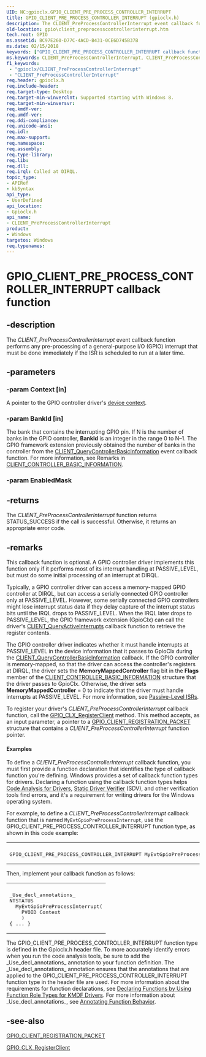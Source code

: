 ```yaml
---
UID: NC:gpioclx.GPIO_CLIENT_PRE_PROCESS_CONTROLLER_INTERRUPT
title: GPIO_CLIENT_PRE_PROCESS_CONTROLLER_INTERRUPT (gpioclx.h)
description: The CLIENT_PreProcessControllerInterrupt event callback function performs any pre-processing of a general-purpose I/O (GPIO) interrupt that must be done immediately if the ISR is scheduled to run at a later time.
old-location: gpio\client_preprocesscontrollerinterrupt.htm
tech.root: GPIO
ms.assetid: BC97E260-D77C-4ACD-B431-0CE6D745B37B
ms.date: 02/15/2018
keywords: ["GPIO_CLIENT_PRE_PROCESS_CONTROLLER_INTERRUPT callback function"]
ms.keywords: CLIENT_PreProcessControllerInterrupt, CLIENT_PreProcessControllerInterrupt callback, CLIENT_PreProcessControllerInterrupt callback function [Parallel Ports], GPIO.client_preprocesscontrollerinterrupt, GPIO_CLIENT_PRE_PROCESS_CONTROLLER_INTERRUPT, gpioclx/CLIENT_PreProcessControllerInterrupt
f1_keywords:
 - "gpioclx/CLIENT_PreProcessControllerInterrupt"
 - "CLIENT_PreProcessControllerInterrupt"
req.header: gpioclx.h
req.include-header: 
req.target-type: Desktop
req.target-min-winverclnt: Supported starting with Windows 8.
req.target-min-winversvr: 
req.kmdf-ver: 
req.umdf-ver: 
req.ddi-compliance: 
req.unicode-ansi: 
req.idl: 
req.max-support: 
req.namespace: 
req.assembly: 
req.type-library: 
req.lib: 
req.dll: 
req.irql: Called at DIRQL.
topic_type:
- APIRef
- kbSyntax
api_type:
- UserDefined
api_location:
- Gpioclx.h
api_name:
- CLIENT_PreProcessControllerInterrupt
product:
- Windows
targetos: Windows
req.typenames: 
---
```


# GPIO_CLIENT_PRE_PROCESS_CONTROLLER_INTERRUPT callback function


## -description


The <i>CLIENT_PreProcessControllerInterrupt</i> event callback function performs any pre-processing of a general-purpose I/O (GPIO) interrupt that must be done immediately if the ISR is scheduled to run at a later time.


## -parameters




### -param Context [in]

A pointer to the GPIO controller driver's <a href="https://docs.microsoft.com/windows-hardware/drivers/gpio/gpio-device-contexts">device context</a>.


### -param BankId [in]

The bank that contains the interrupting GPIO pin. If N is the number of banks in the GPIO controller, <b>BankId</b> is an integer in the range 0 to N–1. The GPIO framework extension previously obtained the number of banks in the controller from the <a href="https://docs.microsoft.com/windows-hardware/drivers/ddi/gpioclx/nc-gpioclx-gpio_client_query_controller_basic_information">CLIENT_QueryControllerBasicInformation</a> event callback function. For more information, see Remarks in <a href="https://docs.microsoft.com/windows-hardware/drivers/ddi/gpioclx/ns-gpioclx-_client_controller_basic_information">CLIENT_CONTROLLER_BASIC_INFORMATION</a>.


### -param EnabledMask








## -returns



The <i>CLIENT_PreProcessControllerInterrupt</i> function returns STATUS_SUCCESS if the call is successful. Otherwise, it returns an appropriate error code.




## -remarks



This callback function is optional. A GPIO controller driver implements this function only if it performs most of its interrupt handling at PASSIVE_LEVEL, but must do some initial processing of an interrupt at DIRQL.

Typically, a GPIO controller driver can access a memory-mapped GPIO controller at DIRQL, but can access a serially connected GPIO controller only at PASSIVE_LEVEL. However, some serially connected GPIO controllers might lose interrupt status data if they delay capture of the interrupt status bits until the IRQL drops to PASSIVE_LEVEL. When the IRQL later drops to PASSIVE_LEVEL, the GPIO framework extension (GpioClx) can call the driver's <a href="https://docs.microsoft.com/windows-hardware/drivers/ddi/gpioclx/nc-gpioclx-gpio_client_query_active_interrupts">CLIENT_QueryActiveInterrupts</a> callback function to retrieve the register contents.

The GPIO controller driver indicates whether it must handle interrupts at PASSIVE_LEVEL in the device information that it passes to GpioClx during the <a href="https://docs.microsoft.com/windows-hardware/drivers/ddi/gpioclx/nc-gpioclx-gpio_client_query_controller_basic_information">CLIENT_QueryControllerBasicInformation</a> callback. If the GPIO controller is memory-mapped, so that the driver can access the controller's registers at DIRQL, the driver sets the <b>MemoryMappedController</b> flag bit in the <b>Flags</b> member of the <a href="https://docs.microsoft.com/windows-hardware/drivers/ddi/gpioclx/ns-gpioclx-_client_controller_basic_information">CLIENT_CONTROLLER_BASIC_INFORMATION</a> structure that the driver passes to GpioClx. Otherwise, the driver sets <b>MemoryMappedController</b> = 0 to indicate that the driver must handle interrupts at PASSIVE_LEVEL. For more information, see <a href="https://docs.microsoft.com/windows-hardware/drivers/gpio/passive-level-isrs">Passive-Level ISRs</a>.

To register your driver's <i>CLIENT_PreProcessControllerInterrupt</i> callback function, call the <a href="https://docs.microsoft.com/windows-hardware/drivers/ddi/gpioclx/nf-gpioclx-gpio_clx_registerclient">GPIO_CLX_RegisterClient</a> method. This method accepts, as an input parameter, a pointer to a <a href="https://docs.microsoft.com/windows-hardware/drivers/ddi/gpioclx/ns-gpioclx-_gpio_client_registration_packet">GPIO_CLIENT_REGISTRATION_PACKET</a> structure that contains a <i>CLIENT_PreProcessControllerInterrupt</i> function pointer.


#### Examples

To define a <i>CLIENT_PreProcessControllerInterrupt</i> callback function, you must first provide a function declaration that identifies the type of callback function you're defining. Windows provides a set of callback function types for drivers. Declaring a function using the callback function types helps <a href="https://docs.microsoft.com/windows-hardware/drivers/devtest/code-analysis-for-drivers">Code Analysis for Drivers</a>, <a href="https://docs.microsoft.com/windows-hardware/drivers/devtest/static-driver-verifier">Static Driver Verifier</a> (SDV), and other verification tools find errors, and it's a requirement for writing drivers for the Windows operating system.

For example, to define a <i>CLIENT_PreProcessControllerInterrupt</i> callback function that is named <code>MyEvtGpioPreProcessInterrupt</code>, use the GPIO_CLIENT_PRE_PROCESS_CONTROLLER_INTERRUPT function type, as shown in this code example:

<div class="code"><span codelanguage=""><table>
<tr>
<th></th>
</tr>
<tr>
<td>
<pre>GPIO_CLIENT_PRE_PROCESS_CONTROLLER_INTERRUPT MyEvtGpioPreProcessInterrupt;</pre>
</td>
</tr>
</table></span></div>
Then, implement your callback function as follows:

<div class="code"><span codelanguage=""><table>
<tr>
<th></th>
</tr>
<tr>
<td>
<pre>_Use_decl_annotations_
NTSTATUS
  MyEvtGpioPreProcessInterrupt(
    PVOID Context
    )
{ ... }</pre>
</td>
</tr>
</table></span></div>
The GPIO_CLIENT_PRE_PROCESS_CONTROLLER_INTERRUPT function type is defined in the Gpioclx.h header file. To more accurately identify errors when you run the code analysis tools, be sure to add the _Use_decl_annotations_ annotation to your function definition. The _Use_decl_annotations_ annotation ensures that the annotations that are applied to the GPIO_CLIENT_PRE_PROCESS_CONTROLLER_INTERRUPT function type in the header file are used. For more information about the requirements for function declarations, see <a href="https://docs.microsoft.com/windows-hardware/drivers/devtest/declaring-functions-by-using-function-role-types-for-kmdf-drivers">Declaring Functions by Using Function Role Types for KMDF Drivers</a>. For more information about _Use_decl_annotations_, see <a href="https://go.microsoft.com/fwlink/p/?LinkId=286697">Annotating Function Behavior</a>.

<div class="code"></div>



## -see-also




<a href="https://docs.microsoft.com/windows-hardware/drivers/ddi/gpioclx/ns-gpioclx-_gpio_client_registration_packet">GPIO_CLIENT_REGISTRATION_PACKET</a>



<a href="https://docs.microsoft.com/windows-hardware/drivers/ddi/gpioclx/nf-gpioclx-gpio_clx_registerclient">GPIO_CLX_RegisterClient</a>
 

 


